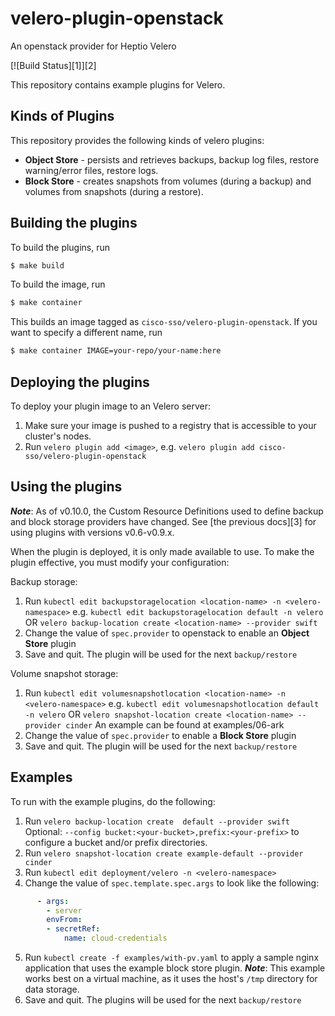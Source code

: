 # velero-plugin-openstack
An openstack provider for Heptio Velero

[![Build Status][1]][2]

This repository contains example plugins for Velero.

## Kinds of Plugins

This repository provides the following kinds of velero plugins:

- **Object Store** - persists and retrieves backups, backup log files, restore warning/error files, restore logs.
- **Block Store** - creates snapshots from volumes (during a backup) and volumes from snapshots (during a restore).

## Building the plugins

To build the plugins, run

```bash
$ make build
```

To build the image, run

```bash
$ make container
```

This builds an image tagged as `cisco-sso/velero-plugin-openstack`. If you want to specify a
different name, run

```bash
$ make container IMAGE=your-repo/your-name:here
```

## Deploying the plugins

To deploy your plugin image to an Velero server:

1. Make sure your image is pushed to a registry that is accessible to your cluster's nodes.
2. Run `velero plugin add <image>`, e.g. `velero plugin add cisco-sso/velero-plugin-openstack`

## Using the plugins

***Note***: As of v0.10.0, the Custom Resource Definitions used to define backup and block storage providers have changed. See [the previous docs][3] for using plugins with versions v0.6-v0.9.x.

When the plugin is deployed, it is only made available to use. To make the plugin effective, you must modify your configuration:

Backup storage:

1. Run `kubectl edit backupstoragelocation <location-name> -n <velero-namespace>` e.g. `kubectl edit backupstoragelocation default -n velero` OR `velero backup-location create <location-name> --provider swift`
2. Change the value of `spec.provider` to openstack to enable an **Object Store** plugin
3. Save and quit. The plugin will be used for the next `backup/restore`

Volume snapshot storage:

1. Run `kubectl edit volumesnapshotlocation <location-name> -n <velero-namespace>` e.g. `kubectl edit volumesnapshotlocation default -n velero` OR `velero snapshot-location create <location-name> --provider cinder`
   An example can be found at examples/06-ark
2. Change the value of `spec.provider` to enable a **Block Store** plugin
3. Save and quit. The plugin will be used for the next `backup/restore`

## Examples

To run with the example plugins, do the following:

1. Run `velero backup-location create  default --provider swift` Optional: `--config bucket:<your-bucket>,prefix:<your-prefix>` to configure a bucket and/or prefix directories.
2. Run `velero snapshot-location create example-default --provider cinder`
3. Run `kubectl edit deployment/velero -n <velero-namespace>`
4. Change the value of `spec.template.spec.args` to look like the following:

```yaml
      - args:
        - server
        envFrom:
        - secretRef:
            name: cloud-credentials

```

5. Run `kubectl create -f examples/with-pv.yaml` to apply a sample nginx application that uses the example block store plugin. ***Note***: This example works best on a virtual machine, as it uses the host's `/tmp` directory for data storage.
6. Save and quit. The plugins will be used for the next `backup/restore`